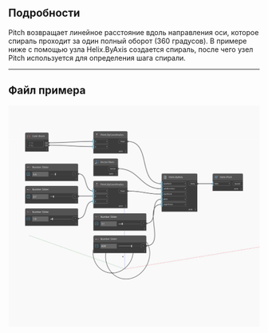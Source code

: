 ## Подробности
Pitch возвращает линейное расстояние вдоль направления оси, которое спираль проходит за один полный оборот (360 градусов). В примере ниже с помощью узла Helix.ByAxis создается спираль, после чего узел Pitch используется для определения шага спирали.
___
## Файл примера

![Pitch](./Autodesk.DesignScript.Geometry.Helix.Pitch_img.jpg)

